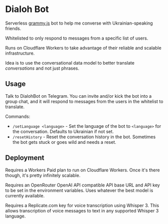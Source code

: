 # Dialoh Bot

Serverless [grammy.js](https://grammy.dev/) bot to help me converse with Ukrainian-speaking friends.

Whitelisted to only respond to messages from a specific list of users.

Runs on Cloudflare Workers to take advantage of their reliable and scalable infrastructure.

Idea is to use the conversational data model to better translate *conversations* and not just phrases.

## Usage

Talk to DialohBot on Telegram. You can invite and/or kick the bot into a group chat, and it will respond to messages from the users in the whitelist to translate.

Commands:

* `/setLanguage <language>` - Set the language of the bot to `<language>` for the conversation. Defaults to Ukrainian if not set.
* `/resetHistory` - Reset the conversation history in the bot. Sometimes the bot gets stuck or goes wild and needs a reset.

## Deployment

Requires a Workers Paid plan to run on Cloudflare Workers. Once it's there though, it's pretty infinitely scalable.

Requires an OpenRouter OpenAI API compatible API base URL and API key to be set in the environment variables.
Uses whatever the best model is currently available.

Requires a Replicate.com key for voice transcription using Whisper 3.
This allows transcription of voice messages to text in any supported Whisper 3 language.
